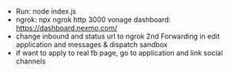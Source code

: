 * Run: node index.js
* ngrok: npx ngrok http 3000
vonage dashboard: https://dashboard.nexmo.com/
* change inbound and status url to ngrok 2nd Forwarding in edit application and messages & dispatch sandbox
* if want to apply to real fb page, go to application and link social channels
